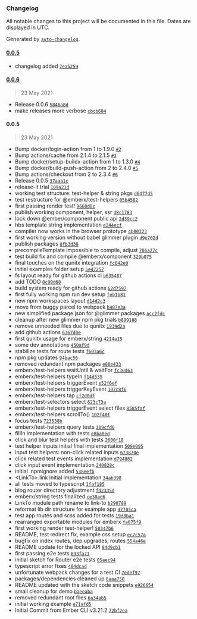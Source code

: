 ### Changelog

All notable changes to this project will be documented in this file. Dates are displayed in UTC.

Generated by [`auto-changelog`](https://github.com/CookPete/auto-changelog).

#### [0.0.5](https://github.com/izelnakri/emberx/compare/0.0.6...0.0.5)

- changelog added [`7ea5259`](https://github.com/izelnakri/emberx/commit/7ea52590e466c394753b1e8bf5e4ce14b4ec1406)

#### [0.0.6](https://github.com/izelnakri/emberx/compare/0.0.5...0.0.6)

> 23 May 2021

- Release 0.0.6 [`5846a8d`](https://github.com/izelnakri/emberx/commit/5846a8dade0fbf2e0111de8e9b5be07c8053f58b)
- make releases more verbose [`cbcb684`](https://github.com/izelnakri/emberx/commit/cbcb6840da7b8d2871395767059c7a37ff16a903)

#### 0.0.5

> 23 May 2021

- Bump docker/login-action from 1 to 1.9.0 [`#2`](https://github.com/izelnakri/emberx/pull/2)
- Bump actions/cache from 2.1.4 to 2.1.5 [`#3`](https://github.com/izelnakri/emberx/pull/3)
- Bump docker/setup-buildx-action from 1 to 1.3.0 [`#4`](https://github.com/izelnakri/emberx/pull/4)
- Bump docker/build-push-action from 2 to 2.4.0 [`#5`](https://github.com/izelnakri/emberx/pull/5)
- Bump actions/checkout from 2 to 2.3.4 [`#6`](https://github.com/izelnakri/emberx/pull/6)
- Release 0.0.5 [`37aaa1c`](https://github.com/izelnakri/emberx/commit/37aaa1c1c338df43c4e4fbb651ac280c1ebc52c0)
- release-it trial [`109a21d`](https://github.com/izelnakri/emberx/commit/109a21dd2aab63bc7b7ae855a99c787daf601f97)
- working test structure: test-helper & string pkgs [`d6477d5`](https://github.com/izelnakri/emberx/commit/d6477d54736b82c0b3e6f2cdac2f950ebc3bdf49)
- test restructure for @emberx/test-helpers [`05b4582`](https://github.com/izelnakri/emberx/commit/05b45821e8db5f1ab4d95a6e15bcd8fcaaf90f54)
- first passing render test! [`9660d8c`](https://github.com/izelnakri/emberx/commit/9660d8cb0f647b21172e23c373f5e4840f4596c8)
- publish working component, helper, ssr [`d8c1783`](https://github.com/izelnakri/emberx/commit/d8c17832e3b53171a5cf8d6f90cfc44b2f2a7aaa)
- lock down @ember/component public api [`2d39cc2`](https://github.com/izelnakri/emberx/commit/2d39cc26b1f4574c1bc0f714263e29a32794c62a)
- hbs template string implementation [`e244ecf`](https://github.com/izelnakri/emberx/commit/e244ecf83ce2f46c1aa0ea6a3df18eb669d03e8b)
- compiler now works in the browser prototype [`4b00323`](https://github.com/izelnakri/emberx/commit/4b0032313e6bd0aba4bab639ee55229a95cba2b2)
- first working version without babel glimmer plugin [`d9e702d`](https://github.com/izelnakri/emberx/commit/d9e702d9e14420ef1b26f0fe79dd61e6c01a85a2)
- publish packages [`8fb3d38`](https://github.com/izelnakri/emberx/commit/8fb3d3816fc304227ebde740dd4b27f1fececd00)
- precompileTemplate impossible to compile, adjust [`706a27c`](https://github.com/izelnakri/emberx/commit/706a27ca1f10717edb99e50d1f1184b8f75d3478)
- test build fix and compile @emberx/component [`329b075`](https://github.com/izelnakri/emberx/commit/329b0756e7d4f63fef5b1a425c0cb7cf33832a34)
- final touches on the qunitx integration [`fc042e0`](https://github.com/izelnakri/emberx/commit/fc042e055a84206d2eb43700f97072fe7b8f82cd)
- initial examples folder setup [`5e47257`](https://github.com/izelnakri/emberx/commit/5e472570a5242fc5dbfe5463a77f84cf1efe6e37)
- fs layout ready for github actions ci [`b635487`](https://github.com/izelnakri/emberx/commit/b6354871f98e0bea7fb1440d9e80fa8bf7af3711)
- add TODO [`8c99d68`](https://github.com/izelnakri/emberx/commit/8c99d686e106461a6737be1125b97ccb56f9efd5)
- build system ready for github actions [`62d7597`](https://github.com/izelnakri/emberx/commit/62d759727a8331166fb2ca3b3fdac346dae3b927)
- first fully working npm run dev setup [`feb1b81`](https://github.com/izelnakri/emberx/commit/feb1b819a394e3f3e4ffa75056cdedeb0b58b03b)
- new npm workspaces layout [`d14d2c3`](https://github.com/izelnakri/emberx/commit/d14d2c3ac677081c8e3dce19c0b5ae48c08ce93d)
- move from buggy parcel to webpack [`b487e3a`](https://github.com/izelnakri/emberx/commit/b487e3a4186d72e62a56a4a14d1fb3c5099beb55)
- new simplified package.json for @glimmer packages [`acc2fdc`](https://github.com/izelnakri/emberx/commit/acc2fdc010b846a8bae0dd3ee3a56685f8e4702e)
- cleanup after new glimmer npm pkg trials [`b899188`](https://github.com/izelnakri/emberx/commit/b8991880e2f50fc546fbb0b2b0dca4f4c4051d49)
- remove unneeded files due to qunitx [`1934d2a`](https://github.com/izelnakri/emberx/commit/1934d2ae08ef86c9872dcf24ec5ec97dd52c9879)
- add github actions [`6367d0e`](https://github.com/izelnakri/emberx/commit/6367d0e853341a5ffe37d0c51a3bd9fa2b67ab33)
- first qunitx usage for emberx/string [`4214a15`](https://github.com/izelnakri/emberx/commit/4214a15bde7834d82832206f748a90cabc4e9d30)
- some dev annotations [`450af9d`](https://github.com/izelnakri/emberx/commit/450af9d9ed45875c581a15d6b2be81038c4f9db1)
- stabilize tests for route tests [`f603a6c`](https://github.com/izelnakri/emberx/commit/f603a6c8643d13facef78c4c73542074238b8f26)
- npm pkg updates [`94bac56`](https://github.com/izelnakri/emberx/commit/94bac56c7b93f73ffdb422f2cd05a573625e4bfe)
- removed redundant npm packages [`e80e433`](https://github.com/izelnakri/emberx/commit/e80e433fcfc97ddf260d60c29b374b0f2db469d2)
- emberx/test-helpers waitUntil & waitFor [`fc30d63`](https://github.com/izelnakri/emberx/commit/fc30d6304d9a1e6268555dbf6221a6b47225ee5d)
- emberx/test-helpers typeIn [`f14d535`](https://github.com/izelnakri/emberx/commit/f14d535462cc5cb618b60fd9cfb7f4cead44c518)
- emberx/test-helpers triggerEvent [`e52f6ef`](https://github.com/izelnakri/emberx/commit/e52f6efdc68d069653f55e67d389a476133c5058)
- emberx/test-helpers triggerKeyEvent [`107c8f6`](https://github.com/izelnakri/emberx/commit/107c8f6600e3b3374d49e2d7f3a09a4e20326a5b)
- emberx/test-helpers tap [`cf2d0df`](https://github.com/izelnakri/emberx/commit/cf2d0df2e6ee4f11e56a52f2602edad1cf889e1c)
- emberx/test-selectors select [`623c73a`](https://github.com/izelnakri/emberx/commit/623c73a3ee9011793c1656719f8e9e885fdbe45e)
- emberx/test-helpers triggerEvent select files [`8585faf`](https://github.com/izelnakri/emberx/commit/8585fafc5c7efce2b4a3a94a13734648e72777ca)
- emberx/test-helpers scrollTo() [`102f40f`](https://github.com/izelnakri/emberx/commit/102f40fb3775e5a6001a26c5b8d264e6afe41927)
- focus tests [`723538b`](https://github.com/izelnakri/emberx/commit/723538b11fa9f81209d91baf9b118535875a9bcf)
- emberx/test-helpers query tests [`309cfd0`](https://github.com/izelnakri/emberx/commit/309cfd0413ad181e77673550e9fce74753c5ce75)
- fillIn implementation with tests [`e8ba0ed`](https://github.com/izelnakri/emberx/commit/e8ba0ed49cd5777a7582c8111b7e4908783fca9b)
- click and blur test helpers with tests [`2600f18`](https://github.com/izelnakri/emberx/commit/2600f1835427023828915b4dd6a60c4a8a1e9cf2)
- test helper inputs initial final implementation [`509e095`](https://github.com/izelnakri/emberx/commit/509e095a51a6a99fa5745ffb8a92f7c675c5e3f3)
- input test helpers: non-click related inputs [`673870e`](https://github.com/izelnakri/emberx/commit/673870e313776c2dc54834eb9e4bd5f6bb2db7e9)
- click related test events implementation [`d794882`](https://github.com/izelnakri/emberx/commit/d7948824b8ed577353984650d27199bdbb14f617)
- click input event implementation [`240828c`](https://github.com/izelnakri/emberx/commit/240828c51500e0696b018cdf9cfa0be4d430ed85)
- initial .npmignore added [`538eefb`](https://github.com/izelnakri/emberx/commit/538eefbbebd89134ef8830e3aa55987f3164d299)
- &lt;LinkTo&gt;.link initial implementation [`34ab398`](https://github.com/izelnakri/emberx/commit/34ab3984a94c98673f398f0b051bd4db6f8ea0d0)
- all tests moved to typescript [`1faf185`](https://github.com/izelnakri/emberx/commit/1faf1851d988cabdbc26d8c96dbd8220a40cea0a)
- blog router directory adjustment [`fd2335d`](https://github.com/izelnakri/emberx/commit/fd2335d9f1638d26e5c2e6bbba154eb7e301351d)
- emberx/string tests finalized [`ce30ad6`](https://github.com/izelnakri/emberx/commit/ce30ad648de2e0e52605568d3703e2e756e65651)
- LinkTo module path rename to link-to [`b290789`](https://github.com/izelnakri/emberx/commit/b29078900012979c8ec5c49c2004cd56792c4ea7)
- reformat lib dir structure for example app [`47705ca`](https://github.com/izelnakri/emberx/commit/47705ca4c6586f430c51b27a15644fb4cdcc480f)
- test app routes and scss added for tests [`19d8ba1`](https://github.com/izelnakri/emberx/commit/19d8ba1b5f94df61836063d8b96170d2f393c311)
- rearranged exportable modules for emberx [`fa075f9`](https://github.com/izelnakri/emberx/commit/fa075f97a38f2a5a23d1b2672afed89c8da84f9a)
- first working render test-helper! [`50347b6`](https://github.com/izelnakri/emberx/commit/50347b63d1f04e5647ed8bc3ed5fbcee53d84e73)
- README, test redirect fix, example css setup [`ec7c57a`](https://github.com/izelnakri/emberx/commit/ec7c57a3a6d81b8f75b744fd8841afd3f7817113)
- bugfix on index routes, dep upgrades, routes [`554a46e`](https://github.com/izelnakri/emberx/commit/554a46e2acfb0e70429e54ecf6ca33a2dc9cca60)
- README update for the locked API [`84d9cb1`](https://github.com/izelnakri/emberx/commit/84d9cb10818c58361576dfac7ee3d2b6d25c7a7e)
- first passing e2e tests [`893fa71`](https://github.com/izelnakri/emberx/commit/893fa71b4464aec34bd09eb99eee1c36d1ef137f)
- initial sketch for Router e2e tests [`05aec94`](https://github.com/izelnakri/emberx/commit/05aec94e8a5dacb30ca5bf1a6c6a107be04d5075)
- typescript error fixes [`404dcad`](https://github.com/izelnakri/emberx/commit/404dcadd01dc1eb392eabe20beea308293c77467)
- unfortunate webpack changes for a test CI [`7edef97`](https://github.com/izelnakri/emberx/commit/7edef9715a99b58bd1e0c18c90787f22c4b19647)
- packages/dependencies cleaned up [`8aaa758`](https://github.com/izelnakri/emberx/commit/8aaa7587b1e6b8b702338279f226fa0fb38b5d68)
- README updated with the sketch code snippets [`e926654`](https://github.com/izelnakri/emberx/commit/e9266548e726898e0b702a91d133af1b8ceabf1e)
- small cleanup for demo [`baeeaba`](https://github.com/izelnakri/emberx/commit/baeeabaf73597fd0e43a6214e5e453924ead04fc)
- removed redundant root files [`6a34ab5`](https://github.com/izelnakri/emberx/commit/6a34ab5c1b6824a480fe1dfa13ac0898370bbb84)
- initial working example [`e71afd5`](https://github.com/izelnakri/emberx/commit/e71afd5a57cce06c78652efb924fa1acea492137)
- Initial Commit from Ember CLI v3.21.2 [`72bf2ea`](https://github.com/izelnakri/emberx/commit/72bf2ea842af237298c92de443ff13e1e95eef9d)
